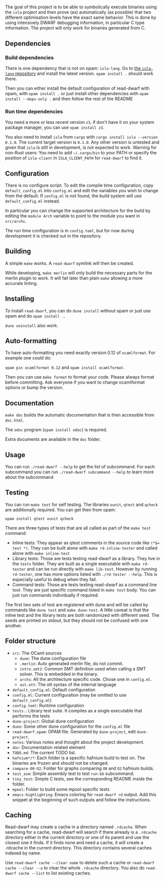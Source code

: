 # <Insert name here>

The goal of this project is to be able to symbolically execute binaries
using the `isla` project and then prove (as) automatically (as possible)
that two different optimisation levels have the exact same behavior.
This is done by using intensively DWARF debugging information, in particular
C type information. The project will only work for binaries generated from C.

## Dependencies

### Build dependencies
There is one dependency that is not on opam: `isla-lang`. Go to [the `isla-lang`
repository](https://github.com/rems-project/isla-lang) and install the latest
version. `opam install .` should work there.

Then you can either install the default configuration of read-dwarf with opam,
with `opam install .` or just install other dependencies with
`opam install --deps-only .` and then follow the rest of the README


### Run time dependencies

You need a more or less recent version `z3`, if don't have it on your system
package manager, you can use `opam install z3`.

You also need to install `isla` from `cargo` with `cargo install isla --version
0.1.0`. The current target version is `0.1.0`. Any other version is untested and
given that `isla` is still in development, is not expected to work. Warning for
non-Rust users: You need to add `~/.cargo/bin` to your PATH or specify the
position of `isla-client` in `ISLA_CLIENT_PATH` for `read-dwarf` to find it.

## Configuration

There is no configure script. To edit the compile time configuration,
copy `default_config.ml` into `config.ml` and edit the variables you wish
to change from the default. If `config.ml` is not found, the build system
will use `default_config.ml` instead.

In particular you can change the supported architecture for the build by editing
the `module Arch` variable to point to the module you want in `src/archs`.

The run time configuration is in `config.toml`, but for now during development
it is checked out in the repository.

## Building

A simple `make` works. A `read-dwarf` symlink will then be created.

While developing, `make merlin` will only build the necessary parts for the
merlin plugin to work. It will fail later than plain `make` allowing a more
accurate linting.

## Installing

To install `read-dwarf`, you can do `dune install` without opam or
just use opam and do `opam install .`.

`dune uninstall` also work.

## Auto-formatting

To have auto-formatting you need exactly version 0.12 of `ocamlformat`.
For example one could do:

`opam pin ocamlformat 0.12` and `opam install ocamlformat`.

Then you can use `make format` to format your code.
Please always format before committing.
Ask everyone if you want to change ocamlformat options or bump the version.


## Documentation

`make doc` builds the automatic documentation that is then accessible from
`doc.html`.

The `odoc` program (`opam install odoc`) is required.

Extra documents are available in the `doc` folder.

## Usage

You can run `./read-dwarf --help` to get the list of subcommand. For each
subcommand you can run `./read-dwarf subcommand --help` to learn more about
the subcommand

## Testing

You can run `make test` for self testing.
The libraries `ounit`, `qtest` and `qcheck` are additionally required.
You can get then from opam:

```
opam install qtest ounit qcheck
```

There are three types of tests that are all called as part of the `make test`
command:
 - Inline tests: They appear as qtest comments in the source code like `(*$=
   test *)`. They can be built alone with `make rd-inline-tester` and called
   alone with `make inline-test`
 - Library tests: Those are tests testing read-dwarf as a library. They live in
   the `tests` folder. They are built as a single executable with `make
   rd-tester` and can be run directly with `make lib-test`. However by
   running `rd-tester`, one has more options listed with `./rd-tester --help`. 
   This is especially useful to debug when they fail.
 - Command tests: Those are tests testing read-dwarf as a command line tool.
   They are just specific command listed in `make test` body. You can just run
   commands individually if required.
   
The first two sets of test are registered with dune and will be called by
commands like `dune test` and `make dune-test`. A little caveat is that the
inline test and the library tests are both randomized with different seed. The
seeds are printed on stdout, but they should not be confused with one another.
 
## Folder structure

 - `src`: The OCaml sources
   - `dune`: The dune configuration file
   - `.merlin`: Auto generated merlin file, do not commit.
   - `intro.smt2`: Common SMT definition used when calling a SMT solver.
     This is embedded in the binary.
   - `archs`: All the architecture specific code. Chose one in `config.ml`.
   - `ast.ott`: The ott syntax of the internal language
 - `default_config.ml`: Default configuration
 - `config.ml`: Current configuration (may be omitted to use `default_config.ml`)
 - `config.toml`: Runtime configuration
 - `tests.`: Library test suite. It compiles as a single executable that performs the tests
 - `dune-project`: Global dune configuration
 - `dune`: Some other dune configuration for the `config.ml` file
 - `read-dwarf.opam`: OPAM file. Generated by `dune-project`, edit `dune-project`.
 - `notes`: Various notes and thought about the project development.
 - `doc`: Documentation related element
 - `TODO.md`: The current TODO list.
 - `hafnium*/*`: Each folder is a specific hafnium build to test on.
   The binaries are frozen and should not be changed.
 - `compare-O0-O2`: Folder for graphs comparing `O0` and `O2` hafnium builds.
 - `test_asm`: Simple assembly test to test `run-bb` subcommand.
 - `tiny_test`: Simple C tests, see the corresponding README inside the folder.
 - `mpool`: Folder to build some mpool specific tests
 - `emacs-highlighting`: Emacs coloring for `read-dwarf rd` output.
   Add this snippet at the beginning of such outputs and follow the instructions.

## Caching

Read-dwarf may create a cache in a directory named `.rdcache`. When searching
for a cache, read-dwarf will search if there already is a `.rdcache` directory
either in the current directory or one of its parent and use the closest one it
finds. If it finds none and need a cache, it will create a .rdcache in the
current directory. This directory contains several caches indexed by name.

Use `read-dwarf cache --clear name` to delete such a cache or
`read-dwarf cache --clear --a` to clear the whole `.rdcache` directory.
You also do `read-dwarf cache --list` to list existing caches.
